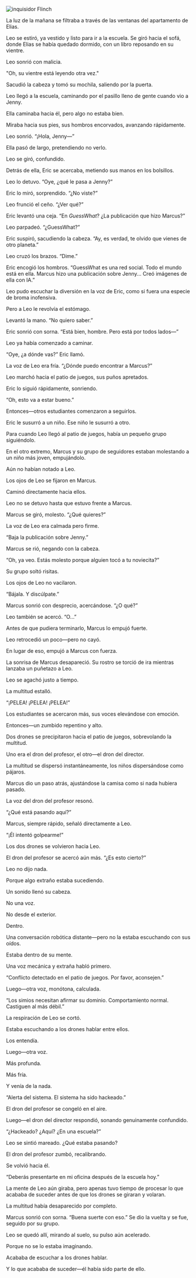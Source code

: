 ![inquisidor Flinch](/assets/images/flinch.png)

La luz de la mañana se filtraba a través de las ventanas del apartamento de Elias.

Leo se estiró, ya vestido y listo para ir a la escuela. Se giró hacia el sofá, donde Elias se había quedado dormido, con un libro reposando en su vientre.

Leo sonrió con malicia.

"Oh, su vientre está leyendo otra vez."

Sacudió la cabeza y tomó su mochila, saliendo por la puerta.

Leo llegó a la escuela, caminando por el pasillo lleno de gente cuando vio a Jenny.

Ella caminaba hacia él, pero algo no estaba bien.

Miraba hacia sus pies, sus hombros encorvados, avanzando rápidamente.

Leo sonrió. “¡Hola, Jenny—”

Ella pasó de largo, pretendiendo no verlo.

Leo se giró, confundido.

Detrás de ella, Eric se acercaba, metiendo sus manos en los bolsillos.

Leo lo detuvo. “Oye, ¿qué le pasa a Jenny?”

Eric lo miró, sorprendido. “¿No viste?”

Leo frunció el ceño. “¿Ver qué?”

Eric levantó una ceja. “En *GuessWhat*? ¿La publicación que hizo Marcus?”

Leo parpadeó. “¿GuessWhat?”

Eric suspiró, sacudiendo la cabeza. “Ay, es verdad, te olvido que vienes de otro planeta.”

Leo cruzó los brazos. “Dime.”

Eric encogió los hombros. “GuessWhat es una red social. Todo el mundo está en ella. Marcus hizo una publicación sobre Jenny... Creó imágenes de ella con IA.”

Leo pudo escuchar la diversión en la voz de Eric, como si fuera una especie de broma inofensiva.

Pero a Leo le revolvía el estómago.

Levantó la mano. “No quiero saber.”

Eric sonrió con sorna. “Está bien, hombre. Pero está por todos lados—”

Leo ya había comenzado a caminar.

“Oye, ¿a dónde vas?” Eric llamó.

La voz de Leo era fría. “¿Dónde puedo encontrar a Marcus?”

Leo marchó hacia el patio de juegos, sus puños apretados.

Eric lo siguió rápidamente, sonriendo.

“Oh, esto va a estar bueno.”

Entonces—otros estudiantes comenzaron a seguirlos.

Eric le susurró a un niño. Ese niño le susurró a otro.

Para cuando Leo llegó al patio de juegos, había un pequeño grupo siguiéndolo.

En el otro extremo, Marcus y su grupo de seguidores estaban molestando a un niño más joven, empujándolo.

Aún no habían notado a Leo.

Los ojos de Leo se fijaron en Marcus.

Caminó directamente hacia ellos.

Leo no se detuvo hasta que estuvo frente a Marcus.

Marcus se giró, molesto. “¿Qué quieres?”

La voz de Leo era calmada pero firme.

“Baja la publicación sobre Jenny.”

Marcus se rió, negando con la cabeza.

“Oh, ya veo. Estás molesto porque alguien tocó a tu noviecita?”

Su grupo soltó risitas.

Los ojos de Leo no vacilaron.

“Bájala. Y discúlpate.”

Marcus sonrió con desprecio, acercándose. “¿O qué?”

Leo también se acercó. “O…”

Antes de que pudiera terminarlo, Marcus lo empujó fuerte.

Leo retrocedió un poco—pero no cayó.

En lugar de eso, empujó a Marcus con fuerza.

La sonrisa de Marcus desapareció. Su rostro se torció de ira mientras lanzaba un puñetazo a Leo.

Leo se agachó justo a tiempo.

La multitud estalló.

“¡PELEA! ¡PELEA! ¡PELEA!”

Los estudiantes se acercaron más, sus voces elevándose con emoción.

Entonces—un zumbido repentino y alto.

Dos drones se precipitaron hacia el patio de juegos, sobrevolando la multitud.

Uno era el dron del profesor, el otro—el dron del director.

La multitud se dispersó instantáneamente, los niños dispersándose como pájaros.

Marcus dio un paso atrás, ajustándose la camisa como si nada hubiera pasado.

La voz del dron del profesor resonó.

“¿Qué está pasando aquí?”

Marcus, siempre rápido, señaló directamente a Leo.

“¡Él intentó golpearme!”

Los dos drones se volvieron hacia Leo.

El dron del profesor se acercó aún más. “¿Es esto cierto?”

Leo no dijo nada.

Porque algo extraño estaba sucediendo.

Un sonido llenó su cabeza.

No una voz.

No desde el exterior.

Dentro.

Una conversación robótica distante—pero no la estaba escuchando con sus oídos.

Estaba dentro de su mente.

Una voz mecánica y extraña habló primero.

“Conflicto detectado en el patio de juegos. Por favor, aconsejen.”

Luego—otra voz, monótona, calculada.

“Los simios necesitan afirmar su dominio. Comportamiento normal. Castiguen al más débil.”

La respiración de Leo se cortó.

Estaba escuchando a los drones hablar entre ellos.

Los entendía.

Luego—otra voz.

Más profunda.

Más fría.

Y venía de la nada.

“Alerta del sistema. El sistema ha sido hackeado.”

El dron del profesor se congeló en el aire.

Luego—el dron del director respondió, sonando genuinamente confundido.

“¿Hackeado? ¿Aquí? ¿En una escuela?”

Leo se sintió mareado. ¿Qué estaba pasando?

El dron del profesor zumbó, recalibrando.

Se volvió hacia él.

“Deberás presentarte en mi oficina después de la escuela hoy.”

La mente de Leo aún giraba, pero apenas tuvo tiempo de procesar lo que acababa de suceder antes de que los drones se giraran y volaran.

La multitud había desaparecido por completo.

Marcus sonrió con sorna. “Buena suerte con eso.” Se dio la vuelta y se fue, seguido por su grupo.

Leo se quedó allí, mirando al suelo, su pulso aún acelerado.

Porque no se lo estaba imaginando.

Acababa de escuchar a los drones hablar.

Y lo que acababa de suceder—él había sido parte de ello.